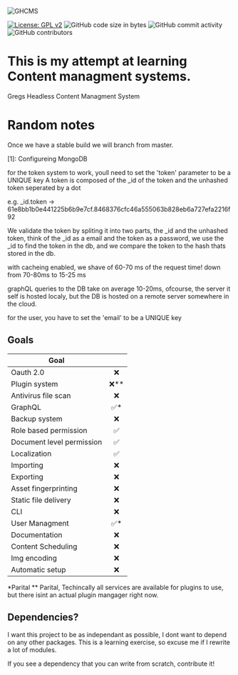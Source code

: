 
![GHCMS](https://raw.githubusercontent.com/GrzegorzManiak/GHCMS/master/GHcms.png)

[![License: GPL v2](https://img.shields.io/badge/License-GPL_v2-blue.svg)](https://www.gnu.org/licenses/old-licenses/gpl-2.0.en.html) 
![GitHub code size in bytes](https://img.shields.io/github/languages/code-size/GrzegorzManiak/GHCMS)
![GitHub commit activity](https://img.shields.io/github/commit-activity/w/GrzegorzManiak/GHCMS)
![GitHub contributors](https://img.shields.io/github/contributors/GrzegorzManiak/GHCMS)

# This is my attempt at learning Content managment systems.

Gregs
Headless
Content
Managment
System

# Random notes

Once we have a stable build we will branch from master.

[1]: Configureing MongoDB

for the token system to work, youll need to set the 'token' parameter to be a UNIQUE key
A token is composed of the _id of the token and the unhashed token seperated by a dot

e.g. _id.token -> 61e8bb1b0e441225b6b9e7cf.8468376cfc46a555063b828eb6a727efa2216f92

We validate the token by spliting it into two parts, the _id and the unhashed token, think of the _id as a email and the token as a password,
we use the _id to find the token in the db, and we compare the token to the hash thats stored in the db.

with cacheing enabled, we shave of 60-70 ms of the request time! down from 70-80ms to 15-25 ms

graphQL queries to the DB take on average 10-20ms, ofcourse, the server it self is hosted localy, but the DB is hosted on a remote server somewhere in the cloud.

for the user, you have to set the 'email' to be a UNIQUE key


## Goals

| Goal |  |
| ------------- |:-------------:|
| Oauth 2.0 | ❌  |
| Plugin system | ❌** |
| Antivirus file scan | ❌ |
| GraphQL | ✅* |
| Backup system | ❌ |
| Role based permission | ✅ |
| Document level permission | ✅ |
| Localization | ✅ |
| Importing | ❌ |
| Exporting | ❌ |
| Asset fingerprinting | ❌ |
| Static file delivery | ❌ |
| CLI | ❌ |
| User Managment | ✅* |
| Documentation | ❌ |
| Content Scheduling | ❌ |
| Img encoding | ❌ |
| Automatic setup | ❌ |

*Parital
** Parital, Techincally all services are available for plugins to use, but there isint an actual plugin mangager right now.

## Dependencies?

I want this project to be as independant as possible, I dont want to depend on any other packages.
This is a learning exercise, so excuse me if I rewrite a lot of modules.

If you see a dependency that you can write from scratch, contribute it!